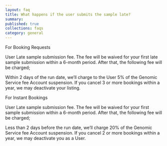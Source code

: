 ```yaml
---
layout: faq
title: What happens if the user submits the sample late?
summary:
published: true
collections: faqs
category: general
---
```


For Booking Requests

User Late sample submission fee. The fee will be waived for your first late sample submission within a 6-month period. After that, the following fee will be charged;

Within 2 days of the run date, we’ll charge to the User 5% of the Genomic Service fee
Account suspension. If you cancel 3 or more bookings within a year, we may deactivate your listing.

For Instant Bookings

User Late sample submission fee. The fee will be waived for your first sample submission within a 6-month period. After that, the following fee will be charged;

Less than 2 days before the run date, we’ll charge 20% of the Genomic Service fee
Account suspension. If you cancel 2 or more bookings within a year, we may deactivate you as a User.
